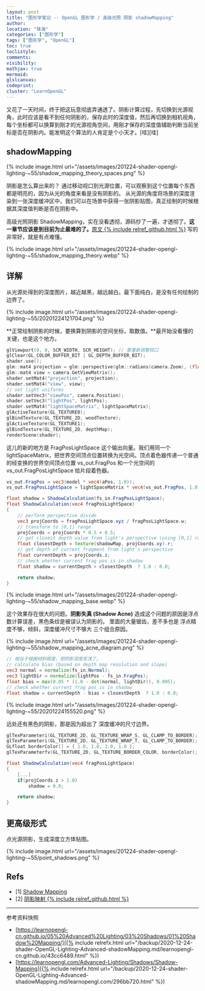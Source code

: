 ```yaml
---
layout: post
title: "图形学笔记 -- OpenGL 图形学 / 高级光照 阴影 shadowMapping"
author:
location: "珠海"
categories: ["图形学"]
tags: ["图形学", "OpenGL"]
toc: true
toclistyle:
comments:
visibility:
mathjax: true
mermaid:
glslcanvas:
codeprint:
cluster: "LearnOpenGL"
---
```


又花了一天时间，终于把这玩意彻底弄通透了。阴影计算过程，先切换到光源视角，此时应该是看不到任何阴影的，保存此时的深度值，然后再切换到相机视角，每个坐标都可以换算到刚才的光源视角空间，用刚才保存的深度值辅助判断当前坐标是否在阴影内。能发明这个算法的人肯定是个小天才。[哇][哇]


## shadowMapping

{% include image.html url="/assets/images/201224-shader-opengl-lighting-~55/shadow_mapping_theory_spaces.png" %}

阴影是怎么算出来的？
通过移动视口到光源位置，可以观察到这个位置每个东西都是明亮的，因为从光的角度来看是没有阴影的。
从光源的角度将场景的深度渲染到一张深度缓冲区中，我们可以在场景中获得一张阴影贴图，真正绘制的时候根据其深度值判断是否在阴影中。

高级光照阴影 ShadowMapping，实在没看透彻，源码抄了一遍，才透彻了。**这一章节应该是到目前为止最难的了。**[原文 {% include relref_github.html %}](https://learnopengl-cn.github.io/05%20Advanced%20Lighting/03%20Shadows/01%20Shadow%20Mapping/) 写的非常好，就是有点难懂。

{% include image.html url="/assets/images/201224-shader-opengl-lighting-~55/shadow_mapping_theory.webp" %}


## 详解

从光源处得到的深度图片，越近越黑，越远越白。最下面纯白，是没有任何绘制的边界了。

{% include image.html url="/assets/images/201224-shader-opengl-lighting-~55/20201224121704.png" %}

**正常绘制阴影的时候，要换算到阴影的空间坐标，取数值。**最开始没看懂的关键，也是这个地方。

```cpp
glViewport(0, 0, SCR_WIDTH, SCR_HEIGHT); // 要重新调整视口
glClear(GL_COLOR_BUFFER_BIT | GL_DEPTH_BUFFER_BIT);
shader.use();
glm::mat4 projection = glm::perspective(glm::radians(camera.Zoom), (float)SCR_WIDTH / (float)SCR_HEIGHT, 0.1f, 100.0f);
glm::mat4 view = camera.GetViewMatrix();
shader.setMat4("projection", projection);
shader.setMat4("view", view);
// set light uniforms
shader.setVec3("viewPos", camera.Position);
shader.setVec3("lightPos", lightPos);
shader.setMat4("lightSpaceMatrix", lightSpaceMatrix);
glActiveTexture(GL_TEXTURE0);
glBindTexture(GL_TEXTURE_2D, woodTexture);
glActiveTexture(GL_TEXTURE1);
glBindTexture(GL_TEXTURE_2D, depthMap);
renderScene(shader);
```

这儿的新的地方是 FragPosLightSpace 这个输出向量。我们用同一个 lightSpaceMatrix，把世界空间顶点位置转换为光空间。顶点着色器传递一个普通的经变换的世界空间顶点位置 vs_out.FragPos 和一个光空间的 vs_out.FragPosLightSpace 给片段着色器。

```glsl
vs_out.FragPos = vec3(model * vec4(aPos, 1.0));
vs_out.FragPosLightSpace = lightSpaceMatrix * vec4(vs_out.FragPos, 1.0);

float shadow = ShadowCalculation(fs_in.FragPosLightSpace);
float ShadowCalculation(vec4 fragPosLightSpace)
{
    // perform perspective divide
    vec3 projCoords = fragPosLightSpace.xyz / fragPosLightSpace.w;
    // transform to [0,1] range
    projCoords = projCoords * 0.5 + 0.5;
    // get closest depth value from light's perspective (using [0,1] range fragPosLight as coords)
    float closestDepth = texture(shadowMap, projCoords.xy).r;
    // get depth of current fragment from light's perspective
    float currentDepth = projCoords.z;
    // check whether current frag pos is in shadow
    float shadow = currentDepth > closestDepth  ? 1.0 : 0.0;

    return shadow;
}
```

{% include image.html url="/assets/images/201224-shader-opengl-lighting-~55/shadow_mapping_base.webp" %}

这个效果存在很大的问题。**阴影失真 (Shadow Acne)** 造成这个问题的原因是浮点数计算误差，黑色条纹是被误认为阴影的。
里面的大量锯齿，差不多也是 浮点精度不够，倾斜，深度缓冲尺寸不够大 三个组合原因。

{% include image.html url="/assets/images/201224-shader-opengl-lighting-~55/shadow_mapping_acne_diagram.png" %}

```glsl
// 相当于根据倾斜程度，把阴影深度变浅了。
// calculate bias (based on depth map resolution and slope)
vec3 normal = normalize(fs_in.Normal);
vec3 lightDir = normalize(lightPos - fs_in.FragPos);
float bias = max(0.05 * (1.0 - dot(normal, lightDir)), 0.005);
// check whether current frag pos is in shadow
float shadow = currentDepth - bias > closestDepth  ? 1.0 : 0.0;
```

{% include image.html url="/assets/images/201224-shader-opengl-lighting-~55/20201224155520.png" %}

远处还有黑色的阴影，那是因为超出了 深度缓冲的尺寸边界。

```cpp
glTexParameteri(GL_TEXTURE_2D, GL_TEXTURE_WRAP_S, GL_CLAMP_TO_BORDER);
glTexParameteri(GL_TEXTURE_2D, GL_TEXTURE_WRAP_T, GL_CLAMP_TO_BORDER);
GLfloat borderColor[] = { 1.0, 1.0, 1.0, 1.0 };
glTexParameterfv(GL_TEXTURE_2D, GL_TEXTURE_BORDER_COLOR, borderColor);
```

```glsl
float ShadowCalculation(vec4 fragPosLightSpace)
{
    [...]
    if(projCoords.z > 1.0)
        shadow = 0.0;

    return shadow;
}
```


## 更高级形式

点光源阴影，生成深度立方体贴图。

{% include image.html url="/assets/images/201224-shader-opengl-lighting-~55/point_shadows.png" %}


## Refs

- [1] [Shadow Mapping](https://learnopengl.com/Advanced-Lighting/Shadows/Shadow-Mapping)
- [2] [阴影映射 {% include relref_github.html %}](https://learnopengl-cn.github.io/05%20Advanced%20Lighting/03%20Shadows/01%20Shadow%20Mapping/)

<hr class='reviewline'/>
<p class='reviewtip'><script type='text/javascript' src='{% include relref.html url="/assets/reviewjs/blogs/2020-12-24-shader-OpenGL-Lighting-Advanced-shadowMapping.md.js" %}'></script></p>
<font class='ref_snapshot'>参考资料快照</font>

- [https://learnopengl-cn.github.io/05%20Advanced%20Lighting/03%20Shadows/01%20Shadow%20Mapping/]({% include relrefx.html url="/backup/2020-12-24-shader-OpenGL-Lighting-Advanced-shadowMapping.md/learnopengl-cn.github.io/43cc6489.html" %})
- [https://learnopengl.com/Advanced-Lighting/Shadows/Shadow-Mapping]({% include relrefx.html url="/backup/2020-12-24-shader-OpenGL-Lighting-Advanced-shadowMapping.md/learnopengl.com/296bb720.html" %})
